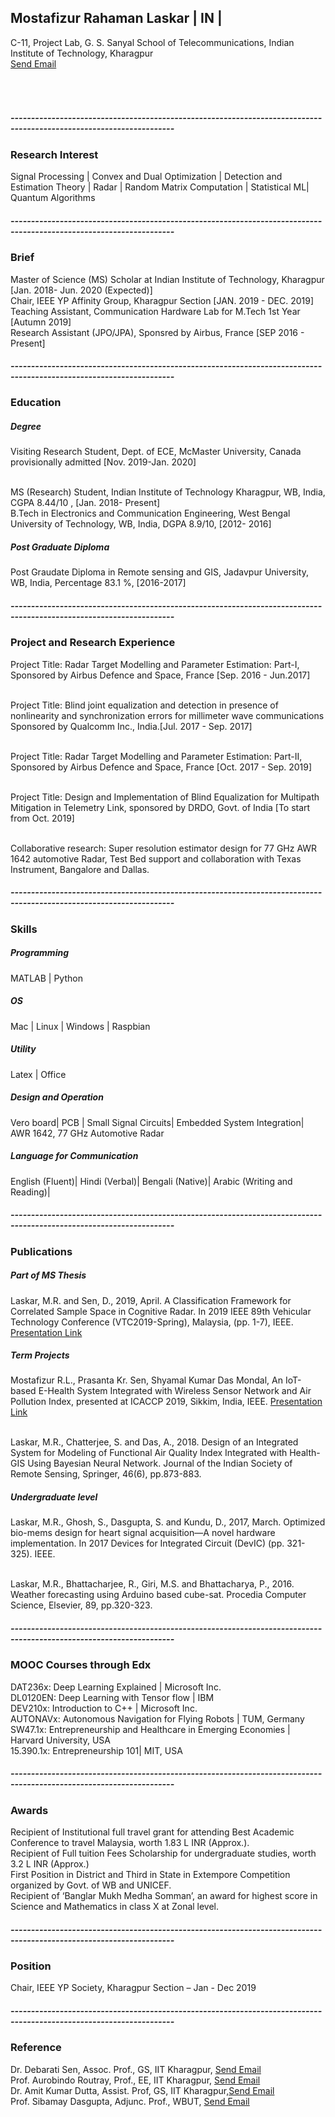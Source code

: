 
<h2> Mostafizur Rahaman Laskar | IN | </h2>
<body>
<p>C-11, Project Lab, G. S. Sanyal School of Telecommunications, Indian Institute of Technology, Kharagpur
<br><a href = "mailto:m.rahaman93@iitkgp.ac.in">Send Email</a>
<br> 
<html>
<head>
<meta name="viewport" content="width=device-width, initial-scale=1">
<link rel="stylesheet" href="https://cdnjs.cloudflare.com/ajax/libs/font-awesome/4.7.0/css/font-awesome.min.css">
<style>
.fa {
  padding: 20px;
  font-size: 30px;
  width: 50px;
  text-align: center;
  text-decoration: none;
  margin: 5px 2px;
}

.fa:hover {
    opacity: 0.7;
}


.fa-google {
  background: #dd4b39;
  color: white;
}

.fa-linkedin {
  background: #007bb5;
  color: white;
}

.fa-youtube {
  background: #bb0000;
  color: white;
}

.fa-instagram {
  background: #125688;
  color: white;
}
</style>
</head>
<body>



<!-- Add font awesome icons -->

<a href="https://www.linkedin.com/in/mostafizur-rahaman-0698b3a6/" class="fa fa-linkedin" target="_blank"></a>
<a href="https://www.youtube.com/channel/UCRtH8pwmRTd-e8sEfG8rmFw/featured?view_as=subscriber" class="fa fa-youtube" target="_blank"></a>
<a href="https://scholar.google.co.in/citations?user=_ZZbn1MAAAAJ&hl=en" class="fa fa-google" target="_blank"></a>
<a href="https://www.instagram.com/most_rah/" class="fa fa-instagram" target="_blank"></a>
      
</body>
</html>
<h5> --------------------------------------------------------------------------------------------------------------------</h5>
<h3> Research Interest </h3>
<body>
  <p> Signal Processing | Convex and Dual Optimization | Detection and Estimation Theory | Radar | Random Matrix Computation | Statistical ML| Quantum Algorithms

<h5> --------------------------------------------------------------------------------------------------------------------</h5>
<h3> Brief </h3>
<body> 
<p> Master of Science (MS) Scholar at Indian Institute of Technology, Kharagpur [Jan. 2018- Jun. 2020 (Expected)]
<br> Chair, IEEE YP Affinity Group, Kharagpur Section [JAN. 2019 - DEC. 2019]
<br> Teaching Assistant, Communication Hardware Lab for M.Tech 1st Year [Autumn 2019]
<br> Research Assistant (JPO/JPA), Sponsred by Airbus, France [SEP 2016 - Present]
  
<h5> --------------------------------------------------------------------------------------------------------------------</h5>
<h3> Education </h3>
<h5> Degree </h5>
<body> 
 <p> Visiting Research Student, Dept. of ECE, McMaster University, Canada provisionally admitted [Nov. 2019-Jan. 2020]</p>
<br> MS (Research) Student, Indian Institute of Technology Kharagpur, WB, India, CGPA 8.44/10 <in Part A>, [Jan. 2018- Present]
<br> B.Tech in Electronics and Communication Engineering, West Bengal University of Technology, WB, India, DGPA 8.9/10, [2012- 2016]
<h5> Post Graduate Diploma </h5>
<body>
<p> Post Graudate Diploma in Remote sensing and GIS, Jadavpur University, WB, India, Percentage 83.1 %, [2016-2017]
<h5> --------------------------------------------------------------------------------------------------------------------</h5>
<h3> Project and Research Experience </h3>
<body> 
 <p> Project Title: Radar Target Modelling and Parameter Estimation: Part-I, Sponsored by Airbus Defence and Space, France [Sep. 2016 - Jun.2017]
   
<br>Project Title: Blind joint equalization and detection in presence of nonlinearity and synchronization errors for millimeter wave communications Sponsored by Qualcomm Inc., India.[Jul. 2017 - Sep. 2017]

<br>Project Title: Radar Target Modelling and Parameter Estimation: Part-II, Sponsored by Airbus Defence and Space, France [Oct. 2017 - Sep. 2019]

<br>Project Title: Design and Implementation of Blind Equalization for Multipath Mitigation in Telemetry Link, sponsored by DRDO, Govt. of India [To start from Oct. 2019]

<br>Collaborative research: Super resolution estimator design for 77 GHz AWR 1642 automotive Radar, Test Bed support and collaboration with Texas Instrument, Bangalore and Dallas.
  
<h5> --------------------------------------------------------------------------------------------------------------------</h5>
<h3> Skills</h3>
<h5> Programming</h5>
<body>
<p> MATLAB | Python
<h5> OS</h5>
<body> 
<p> Mac | Linux | Windows | Raspbian
<h5> Utility</h5>
<body>
<p> Latex | Office
<h5> Design and Operation</h5>
<body>
<p>Vero board| PCB | Small Signal Circuits| Embedded System Integration| AWR 1642, 77 GHz Automotive Radar
<h5>Language for Communication</h5>
<body> 
<p>English (Fluent)| Hindi (Verbal)| Bengali (Native)| Arabic (Writing and Reading)|
  
<h5> --------------------------------------------------------------------------------------------------------------------</h5>
<h3> Publications</h3>
<h5>Part of MS Thesis </h5>
  <body>
    <p> Laskar, M.R. and Sen, D., 2019, April. A Classification Framework for Correlated Sample Space in Cognitive Radar. In 2019 IEEE 89th Vehicular Technology Conference (VTC2019-Spring), Malaysia,  (pp. 1-7), IEEE. 
  <a href = "https://www.youtube.com/watch?v=tUlyxQUBDWk&t=37s" target="_blank"> Presentation Link</a> </p>
      
<h5>Term Projects</h5>
  <body>
    <p>Mostafizur R.L., Prasanta Kr. Sen, Shyamal Kumar Das Mondal, An IoT-based E-Health System Integrated with Wireless Sensor Network and Air Pollution Index, presented at ICACCP 2019, Sikkim, India, IEEE.  <a href = "https://www.youtube.com/watch?v=Og8ZnG0NPt4&t=306s" target="_blank"> Presentation Link</a> </p>
      
   <br> Laskar, M.R., Chatterjee, S. and Das, A., 2018. Design of an Integrated System for Modeling of Functional Air Quality Index Integrated with Health-GIS Using Bayesian Neural Network. Journal of the Indian Society of Remote Sensing, Springer, 46(6), pp.873-883. </br>
<h5>Undergraduate level</h5>
  <body>
    <p>Laskar, M.R., Ghosh, S., Dasgupta, S. and Kundu, D., 2017, March. Optimized bio-mems design for heart signal acquisition—A novel hardware implementation. In 2017 Devices for Integrated Circuit (DevIC) (pp. 321-325). IEEE.</p>
      <br>Laskar, M.R., Bhattacharjee, R., Giri, M.S. and Bhattacharya, P., 2016. Weather forecasting using Arduino based cube-sat. Procedia Computer Science, Elsevier, 89, pp.320-323.</br>
   </body>
<h5> --------------------------------------------------------------------------------------------------------------------</h5>      
<h3> MOOC Courses through Edx </h3>
<body>
  <p>DAT236x: Deep Learning Explained | Microsoft Inc.
<br> DL0120EN: Deep Learning with Tensor flow | IBM
<br>DEV210x: Introduction to C++ | Microsoft Inc.
<br>AUTONAVx: Autonomous Navigation for Flying Robots | TUM, Germany
<br>SW47.1x: Entrepreneurship and Healthcare in Emerging Economies | Harvard University, USA
<br> 15.390.1x: Entrepreneurship 101| MIT, USA
<h5> --------------------------------------------------------------------------------------------------------------------</h5>
<h3> Awards </h3>
  <body>
  <p> Recipient of Institutional full travel grant for attending Best Academic Conference to travel Malaysia, worth 1.83 L INR (Approx.).
<br> Recipient of Full tuition Fees Scholarship for undergraduate studies, worth 3.2 L INR (Approx.)
<br>First Position in District and Third in State in Extempore Competition organized by Govt. of WB and UNICEF.
<br>Recipient of ‘Banglar Mukh Medha Somman’, an award for highest score in Science and Mathematics in class X at Zonal level.  
  </body>
<h5> --------------------------------------------------------------------------------------------------------------------</h5>
<h3> Position </h3>
  <body>
  <p>Chair, IEEE YP Society, Kharagpur Section – Jan - Dec 2019</p>
    </body>
<h5> --------------------------------------------------------------------------------------------------------------------</h5>
<h3> Reference </h3>
  <body>
    <p>Dr. Debarati Sen, Assoc. Prof., GS, IIT Kharagpur, <a href = "mailto:debarati@gssst.iitkgp.ac.in">Send Email</a> 
    <br> Prof. Aurobindo Routray, Prof., EE, IIT Kharagpur, <a href = "mailto:aurobinda.routray@gmail.com">Send Email</a> 
    <br> Dr. Amit Kumar Dutta, Assist. Prof, GS, IIT Kharagpur,<a href = "mailto:amitdutta@gssst.iitkgp.ac.in">Send Email</a>  
    <br> Prof. Sibamay Dasgupta, Adjunc. Prof., WBUT, <a href = "mailto:dr.sdasgupta2010@gmail.com">Send Email</a> 
  </body>
  
